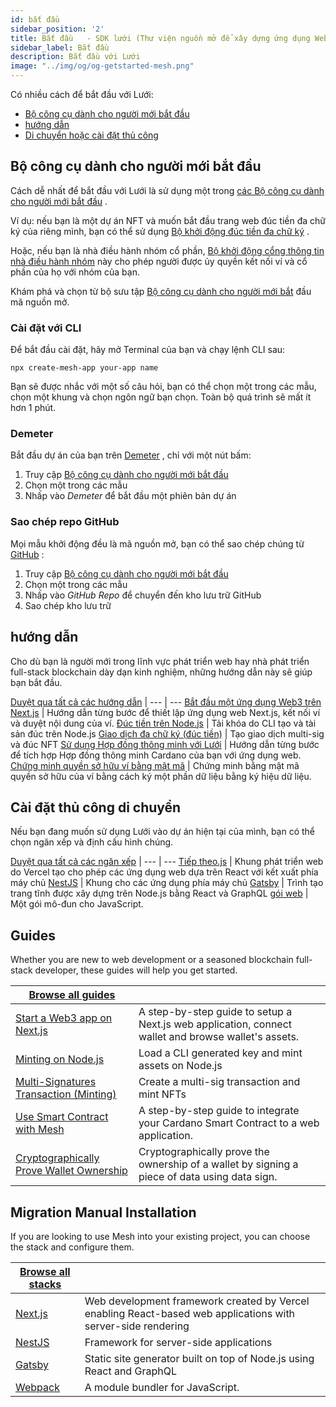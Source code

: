```yaml
---
id: bắt đầu
sidebar_position: '2'
title: Bắt đầu   - SDK lưới (Thư viện nguồn mở để xây dựng ứng dụng Web3 trên Chuỗi khối Cardano)
sidebar_label: Bắt đầu
description: Bắt đầu với Lưới
image: "../img/og/og-getstarted-mesh.png"
---
```


Có nhiều cách để bắt đầu với Lưới:

- [Bộ công cụ dành cho người mới bắt đầu](#starter-kits)
- [hướng dẫn](#guides)
- [Di chuyển hoặc cài đặt thủ công](#migration-manual-installation)

## Bộ công cụ dành cho người mới bắt đầu

Cách dễ nhất để bắt đầu với Lưới là sử dụng một trong [các Bộ công cụ dành cho người mới bắt đầu](https://meshjs.dev/starter-templates) .

Ví dụ: nếu bạn là một dự án NFT và muốn bắt đầu trang web đúc tiền đa chữ ký của riêng mình, bạn có thể sử dụng [Bộ khởi động đúc tiền đa chữ ký](https://minting-template.meshjs.dev/) .

Hoặc, nếu bạn là nhà điều hành nhóm cổ phần, [Bộ khởi động cổng thông tin nhà điều hành nhóm](https://staking-template.meshjs.dev/) này cho phép người được ủy quyền kết nối ví và cổ phần của họ với nhóm của bạn.

Khám phá và chọn từ bộ sưu tập [Bộ công cụ dành cho người mới bắt](https://meshjs.dev/starter-templates) đầu mã nguồn mở.

### Cài đặt với CLI

Để bắt đầu cài đặt, hãy mở Terminal của bạn và chạy lệnh CLI sau:

```shell
npx create-mesh-app your-app name
```

Bạn sẽ được nhắc với một số câu hỏi, bạn có thể chọn một trong các mẫu, chọn một khung và chọn ngôn ngữ bạn chọn. Toàn bộ quá trình sẽ mất ít hơn 1 phút.

### Demeter

Bắt đầu dự án của bạn trên [Demeter](https://demeter.run) , chỉ với một nút bấm:

1. Truy cập [Bộ công cụ dành cho người mới bắt đầu](https://meshjs.dev/starter-templates)
2. Chọn một trong các mẫu
3. Nhấp vào *Demeter* để bắt đầu một phiên bản dự án

### Sao chép repo GitHub

Mọi mẫu khởi động đều là mã nguồn mở, bạn có thể sao chép chúng từ [GitHub](https://github.com/MeshJS) :

1. Truy cập [Bộ công cụ dành cho người mới bắt đầu](https://meshjs.dev/starter-templates)
2. Chọn một trong các mẫu
3. Nhấp vào *GitHub Repo* để chuyển đến kho lưu trữ GitHub
4. Sao chép kho lưu trữ

## hướng dẫn

Cho dù bạn là người mới trong lĩnh vực phát triển web hay nhà phát triển full-stack blockchain dày dạn kinh nghiệm, những hướng dẫn này sẽ giúp bạn bắt đầu.

[Duyệt qua tất cả các hướng dẫn](https://meshjs.dev/guides) |
--- | ---
[Bắt đầu một ứng dụng Web3 trên Next.js](https://meshjs.dev/guides/nextjs) | Hướng dẫn từng bước để thiết lập ứng dụng web Next.js, kết nối ví và duyệt nội dung của ví.
[Đúc tiền trên Node.js](https://meshjs.dev/guides/minting-on-nodejs) | Tải khóa do CLI tạo và tài sản đúc trên Node.js
[Giao dịch đa chữ ký (đúc tiền)](https://meshjs.dev/guides/multisig-minting) | Tạo giao dịch multi-sig và đúc NFT
[Sử dụng Hợp đồng thông minh với Lưới](https://meshjs.dev/guides/smart-contract) | Hướng dẫn từng bước để tích hợp Hợp đồng thông minh Cardano của bạn với ứng dụng web.
[Chứng minh quyền sở hữu ví bằng mật mã](https://meshjs.dev/guides/prove-wallet-ownership) | Chứng minh bằng mật mã quyền sở hữu của ví bằng cách ký một phần dữ liệu bằng ký hiệu dữ liệu.

## Cài đặt thủ công di chuyển

Nếu bạn đang muốn sử dụng Lưới vào dự án hiện tại của mình, bạn có thể chọn ngăn xếp và định cấu hình chúng.

[Duyệt qua tất cả các ngăn xếp](https://meshjs.dev/migration-manual-installation) |
--- | ---
[Tiếp theo.js](https://meshjs.dev/migration-manual-installation#nextjs) | Khung phát triển web do Vercel tạo cho phép các ứng dụng web dựa trên React với kết xuất phía máy chủ
[NestJS](https://meshjs.dev/migration-manual-installation#nestjs) | Khung cho các ứng dụng phía máy chủ
[Gatsby](https://meshjs.dev/migration-manual-installation#gatsby) | Trình tạo trang tĩnh được xây dựng trên Node.js bằng React và GraphQL
[gói web](https://meshjs.dev/migration-manual-installation#webpack) | Một gói mô-đun cho JavaScript.

## Guides

Whether you are new to web development or a seasoned blockchain full-stack developer, these guides will help you get started.

| [Browse all guides](https://meshjs.dev/guides) | |
|--|--|
| [Start a Web3 app on Next.js](https://meshjs.dev/guides/nextjs) | A step-by-step guide to setup a Next.js web application, connect wallet and browse wallet's assets. |
| [Minting on Node.js](https://meshjs.dev/guides/minting-on-nodejs) | Load a CLI generated key and mint assets on Node.js |
| [Multi-Signatures Transaction (Minting)](https://meshjs.dev/guides/multisig-minting) | Create a multi-sig transaction and mint NFTs|
| [Use Smart Contract with Mesh](https://meshjs.dev/guides/smart-contract) | A step-by-step guide to integrate your Cardano Smart Contract to a web application. |
| [Cryptographically Prove Wallet Ownership](https://meshjs.dev/guides/prove-wallet-ownership) | Cryptographically prove the ownership of a wallet by signing a piece of data using data sign. |

## Migration Manual Installation

If you are looking to use Mesh into your existing project, you can choose the stack and configure them.

| [Browse all stacks](https://meshjs.dev/migration-manual-installation) | |
|--|--|
| [Next.js](https://meshjs.dev/migration-manual-installation#nextjs) | Web development framework created by Vercel enabling React-based web applications with server-side rendering |
| [NestJS](https://meshjs.dev/migration-manual-installation#nestjs) | Framework for server-side applications |
| [Gatsby](https://meshjs.dev/migration-manual-installation#gatsby) | Static site generator built on top of Node.js using React and GraphQL |
| [Webpack](https://meshjs.dev/migration-manual-installation#webpack) | A module bundler for JavaScript. |
